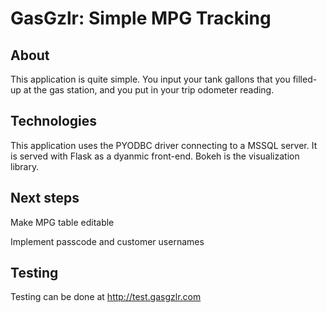 # GasGzlr: Simple MPG Tracking

## About

This application is quite simple. You input your tank gallons that you filled-up at the gas station, and you put in your trip odometer reading.

## Technologies

This application uses the PYODBC driver connecting to a MSSQL server. It is served with Flask as a dyanmic front-end. Bokeh is the visualization library.

## Next steps

Make MPG table editable

Implement passcode and customer usernames

## Testing

Testing can be done at http://test.gasgzlr.com